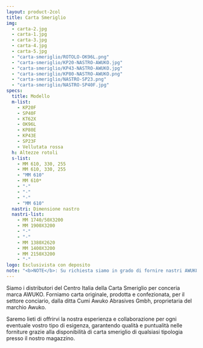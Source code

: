 ```yaml
---
layout: product-2col
title: Carta Smeriglio
img:
  - carta-2.jpg
  - carta-1.jpg
  - carta-3.jpg
  - carta-4.jpg
  - carta-5.jpg
  - "carta-smeriglio/ROTOLO-OK96L.png"
  - "carta-smeriglio/KP20-NASTRO-AWUKO.jpg"
  - "carta-smeriglio/KP43-NASTRO-AWUKO.jpg"
  - "carta-smeriglio/KP80-NASTRO-AWUKO.png"
  - "carta-smeriglio/NASTRO-SP23.png"
  - "carta-smeriglio/NASTRO-SP40F.jpg"
specs:
  title: Modello
  m-list:
    - KP20F
    - SP40F
    - KT62X
    - OK96L
    - KP80E
    - KP43E
    - SP23F
    - Vellutata rossa
  h: Altezze rotoli
  s-list:
    - MM 610, 330, 255
    - MM 610, 330, 255
    - "MM 610"
    - MM 610*
    - "-"
    - "-"
    - "-"
    - "MM 610"
  nastri: Dimensione nastro
  nastri-list:
    - MM 1740/50X3200
    - MM 1900X3200
    - "-"
    - "-"
    - MM 1380X2620
    - MM 1400X3200
    - MM 2150X3200
    - "-"
logo: Esclusivista con deposito
note: "<b>NOTE</b>: Su richiesta siamo in grado di fornire nastri AWUKO con misure fuori standard."
---
```


Siamo i distributori del Centro Italia della Carta Smeriglio per conceria marca AWUKO. Forniamo carta originale, prodotta e confezionata, per il settore conciario, dalla ditta Cumi Awuko Abrasives Gmbh, proprietaria del marchio Awuko.

Saremo lieti di offrirvi la nostra esperienza e collaborazione per ogni eventuale vostro tipo di esigenza, garantendo qualità e puntualità nelle forniture grazie alla disponibilità di carta smeriglio di qualsiasi tipologia presso il nostro magazzino.
